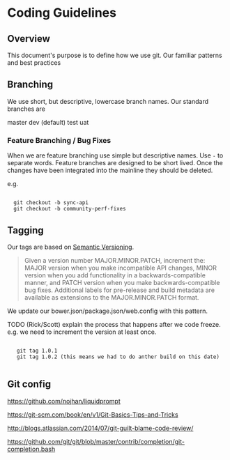 # Coding Guidelines

## Overview

This document's purpose is to define how we use git.  Our familiar patterns and best practices


## Branching

We use short, but descriptive, lowercase branch names. Our standard branches are

master
dev (default)
test
uat


### Feature Branching / Bug Fixes

When we are feature branching use simple but descriptive names.  Use `-` to separate words.  Feature branches are designed to be short lived.  Once the changes have been integrated into the mainline they should be deleted.

e.g.

```git

  git checkout -b sync-api
  git checkout -b community-perf-fixes

```

## Tagging

Our tags are based on [Semantic Versioning](http://semver.org/).  

>Given a version number MAJOR.MINOR.PATCH, increment the:
>  MAJOR version when you make incompatible API changes,
>  MINOR version when you add functionality in a backwards-compatible manner, and
>  PATCH version when you make backwards-compatible bug fixes.
>  Additional labels for pre-release and build metadata are available as extensions to the MAJOR.MINOR.PATCH format.

We update our bower.json/package.json/web.config with this pattern.


TODO (Rick/Scott) explain the process that happens after we code freeze.  e.g. we need to increment the version at least once.

```git

   git tag 1.0.1
   git tag 1.0.2 (this means we had to do anther build on this date)


```

## Git config
https://github.com/nojhan/liquidprompt

https://git-scm.com/book/en/v1/Git-Basics-Tips-and-Tricks

http://blogs.atlassian.com/2014/07/git-guilt-blame-code-review/

https://github.com/git/git/blob/master/contrib/completion/git-completion.bash
